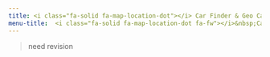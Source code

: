 ```yaml
---
title: <i class="fa-solid fa-map-location-dot"></i> Car Finder & Geo Caching
menu-title:  <i class="fa-solid fa-map-location-dot fa-fw"></i>&nbsp;CarFinder / GeoCaching 
---
```


> need revision

